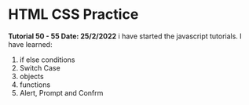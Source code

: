 # HTML CSS Practice

**Tutorial 50 - 55  Date: 25/2/2022**
i have started the javascript tutorials.
I have learned:
1) if else conditions
2) Switch Case
3) objects
4) functions
5) Alert, Prompt and Confrm
